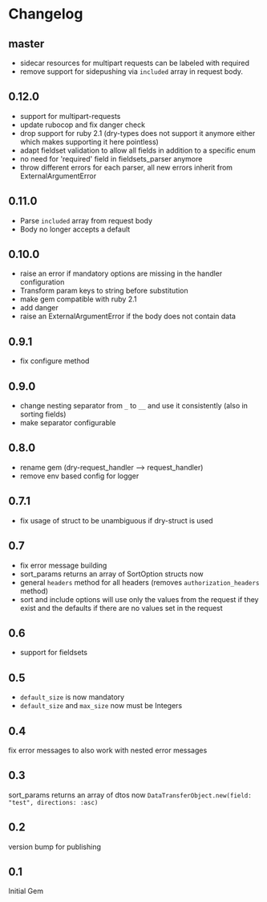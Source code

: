 Changelog
===

## master

- sidecar resources for multipart requests can be labeled with required
- remove support for sidepushing via `included` array in request body.

## 0.12.0

- support for multipart-requests
- update rubocop and fix danger check
- drop support for ruby 2.1 (dry-types does not support it anymore either which makes supporting it here pointless)
- adapt fieldset validation to allow all fields in addition to a specific enum
- no need for 'required' field in fieldsets_parser anymore
- throw different errors for each parser, all new errors inherit from ExternalArgumentError

## 0.11.0

- Parse `included` array from request body
- Body no longer accepts a default

## 0.10.0

- raise an error if mandatory options are missing in the handler configuration
- Transform param keys to string before substitution
- make gem compatible with ruby 2.1
- add danger
- raise an ExternalArgumentError if the body does not contain data

## 0.9.1

- fix configure method

## 0.9.0

- change nesting separator from `_` to `__` and use it consistently (also in sorting fields)
- make separator configurable


## 0.8.0
- rename gem (dry-request_handler --> request_handler)
- remove env based config for logger

## 0.7.1

- fix usage of struct to be unambiguous if dry-struct is used

## 0.7

- fix error message building
- sort_params returns an array of SortOption structs now
- general `headers` method for all headers (removes `authorization_headers` method)
- sort and include options will use only the values from the request if they exist and the defaults if there are no values set in the request

## 0.6

- support for fieldsets

## 0.5

- `default_size` is now mandatory
- `default_size` and `max_size` now must be Integers

## 0.4

fix error messages to also work with nested error messages

## 0.3

sort_params returns an array of dtos now `DataTransferObject.new(field: "test", directions: :asc)`

## 0.2

version bump for publishing

## 0.1

Initial Gem
